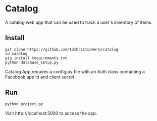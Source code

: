 # Catalog
A catalog web app that can be used to track a user's inventory of items.

## Install
```
git clone https://github.com/13christopherb/catalog
cd catalog
pip install requirements.txt
python database_setup.py
```

Catalog App requires a config.py file with an Auth class containing a Facebook app id and client secret.

## Run
```
python project.py
```
Visit http://localhost:5000 to access the app.
